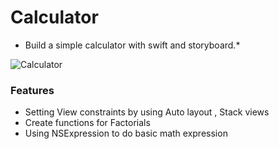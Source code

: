 # Calculator


* Build a simple calculator with swift and storyboard.*

![Calculator](https://user-images.githubusercontent.com/45663826/177283703-0519b744-b44e-4fc5-8eb3-114a68b37106.png)


### Features

* Setting View constraints by using Auto layout ,  Stack views
* Create functions for Factorials
* Using NSExpression to do basic math expression
